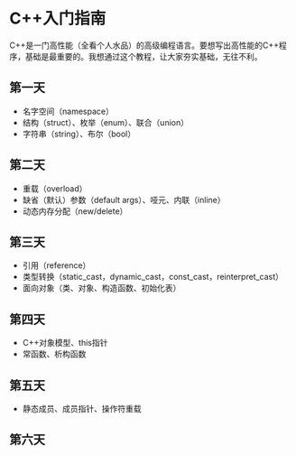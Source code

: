 # C++入门指南
C++是一门高性能（全看个人水品）的高级编程语言。要想写出高性能的C++程序，基础是最重要的。我想通过这个教程，让大家夯实基础，无往不利。  
## 第一天
* 名字空间（namespace）
* 结构（struct）、枚举（enum）、联合（union）
* 字符串（string）、布尔（bool）

## 第二天
* 重载（overload）
* 缺省（默认）参数（default args）、哑元、内联（inline）
* 动态内存分配（new/delete）

## 第三天
* 引用（reference）
* 类型转换（static_cast，dynamic_cast，const_cast，reinterpret_cast）
* 面向对象（类、对象、构造函数、初始化表）

## 第四天
* C++对象模型、this指针
* 常函数、析构函数

## 第五天
* 静态成员、成员指针、操作符重载

## 第六天

